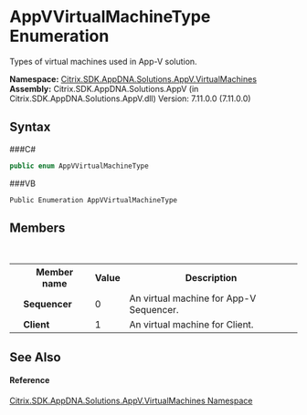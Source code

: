 # AppVVirtualMachineType Enumeration
 

Types of virtual machines used in App-V solution.

**Namespace:**&nbsp;<a href="N_Citrix_SDK_AppDNA_Solutions_AppV_VirtualMachines">Citrix.SDK.AppDNA.Solutions.AppV.VirtualMachines</a><br />**Assembly:**&nbsp;Citrix.SDK.AppDNA.Solutions.AppV (in Citrix.SDK.AppDNA.Solutions.AppV.dll) Version: 7.11.0.0 (7.11.0.0)

## Syntax

###C#
```csharp
public enum AppVVirtualMachineType
```

###VB
```vbnet
Public Enumeration AppVVirtualMachineType
```


## Members
&nbsp;<table><tr><th></th><th>Member name</th><th>Value</th><th>Description</th></tr><tr><td /><td target="F:Citrix.SDK.AppDNA.Solutions.AppV.VirtualMachines.AppVVirtualMachineType.Sequencer">**Sequencer**</td><td>0</td><td>An virtual machine for App-V Sequencer.</td></tr><tr><td /><td target="F:Citrix.SDK.AppDNA.Solutions.AppV.VirtualMachines.AppVVirtualMachineType.Client">**Client**</td><td>1</td><td>An virtual machine for Client.</td></tr></table>

## See Also


#### Reference
<a href="N_Citrix_SDK_AppDNA_Solutions_AppV_VirtualMachines">Citrix.SDK.AppDNA.Solutions.AppV.VirtualMachines Namespace</a><br />